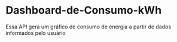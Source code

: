 # Dashboard-de-Consumo-kWh
Essa API gera um gráfico de consumo de energia a partir de dados informados pelo usuário
